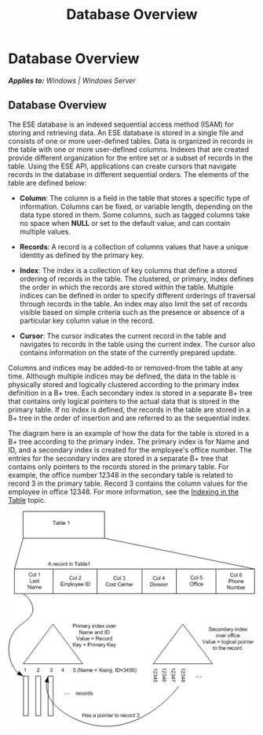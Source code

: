 ﻿---
title: Database Overview
TOCTitle: Database Overview
ms:assetid: 6e4ebfab-8bd2-4fcf-9d91-2148a693596c
ms:mtpsurl: https://msdn.microsoft.com/library/Gg269290(v=EXCHG.10)
ms:contentKeyID: 32765582
ms.date: 04/11/2016
ms.topic: article
---

# Database Overview


_**Applies to:** Windows | Windows Server_

## Database Overview

The ESE database is an indexed sequential access method (ISAM) for storing and retrieving data. An ESE database is stored in a single file and consists of one or more user-defined tables. Data is organized in records in the table with one or more user-defined columns. Indexes that are created provide different organization for the entire set or a subset of records in the table. Using the ESE API, applications can create cursors that navigate records in the database in different sequential orders. The elements of the table are defined below:

  - **Column**: The column is a field in the table that stores a specific type of information. Columns can be fixed, or variable length, depending on the data type stored in them. Some columns, such as tagged columns take no space when **NULL** or set to the default value, and can contain multiple values.

  - **Records**: A record is a collection of columns values that have a unique identity as defined by the primary key.

  - **Index**: The index is a collection of key columns that define a stored ordering of records in the table. The clustered, or primary, index defines the order in which the records are stored within the table. Multiple indices can be defined in order to specify different orderings of traversal through records in the table. An index may also limit the set of records visible based on simple criteria such as the presence or absence of a particular key column value in the record.

  - **Cursor**: The cursor indicates the current record in the table and navigates to records in the table using the current index. The cursor also contains information on the state of the currently prepared update.

Columns and indices may be added-to or removed-from the table at any time. Although multiple indices may be defined, the data in the table is physically stored and logically clustered according to the primary index definition in a B+ tree. Each secondary index is stored in a separate B+ tree that contains only logical pointers to the actual data that is stored in the primary table. If no index is defined, the records in the table are stored in a B+ tree in the order of insertion and are referred to as the sequential index.

The diagram here is an example of how the data for the table is stored in a B+ tree according to the primary index. The primary index is for Name and ID, and a secondary index is created for the employee's office number. The entries for the secondary index are stored in a separate B+ tree that contains only pointers to the records stored in the primary table. For example, the office number 12348 in the secondary table is related to record 3 in the primary table. Record 3 contains the column values for the employee in office 12348. For more information, see the [Indexing in the Table](gg294106\(v=exchg.10\).md) topic.

![ESE_Documentation_tableandrow2](images/Gg269290.ESE_Documentation_tableandrow2(EXCHG.10).gif "ESE_Documentation_tableandrow2")

